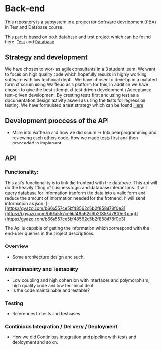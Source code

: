 # Back-end
This repository is a subsystem in a project for Software development (PBA) in Test and Database course.

This part is based on both database and test project which can be found here: [Test](https://github.com/datsoftlyngby/soft2018spring-test-teaching-material/blob/master/exercises/Final%20Assignment%202018.pdf) and [Database](https://github.com/datsoftlyngby/soft2018spring-databases-teaching-material/blob/master/assignments/Project%20Description.ipynb)

## Strategy and development
We have chosen to work as agile consultants in a 3 student team. We want to focus on high quality code which hopefully results in highly working software with low technical depth. We have chosen to develop in a mutated form of scrum using Waffle.io as a platform for this, in addition we have chosen to give the best attempt at test driven development / Acceptance test–driven development. By creating tests first and using test as a documentation/design activity aswell as using the tests for regression testing. We have formulated a test strategy which can be found [Here](https://github.com/soft2018spring-gruppe10/Report/blob/master/Test%20Strategy.md)

## Development proccess of the API
- More into waffle.io and how we did scrum -> Into pearprogramming and reviewing each others code. How we made tests first and then procceded to implement.

## API
### Functionality:
This api's functionality is to link the frontend with the database. This api will do the heavily lifting of business logic and database interactions. It will query database for information tranform the data into a valid form and reduce the amount of information needed for the frotnend. It will send information as json. 
[![https://gyazo.com/b66a557ce5bf48562d6b2f858d78f0e3](https://i.gyazo.com/b66a557ce5bf48562d6b2f858d78f0e3.png)](https://gyazo.com/b66a557ce5bf48562d6b2f858d78f0e3)

The Api is capable of getting the information which correspond with the end-user queries in the project descriptions.

### Overview
- Some architecture design and such.

### Maintainability and Testability
- Low coupling and high cohersion with interfaces and polymorphism, high quality code and low technical dept.
- Is the code maintainable and testable?

### Testing
- References to tests and testcases.

### Continious Integration / Delivery / Deployment 
- How we did Continious integration and pipeline with tests and deployment and so on.
